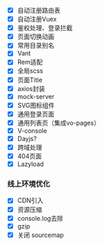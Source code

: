 - [x] 自动注册路由表
- [x] 自动注册Vuex
- [x] 鉴权处理、登录拦截
- [x] 页面切换动画
- [x] 常用目录别名
- [x] Vant
- [x] Rem适配
- [x] 全局scss
- [x] 页面Title
- [x] axios封装
- [x] mock-server
- [x] SVG图标组件
- [x] 通用登录页面
- [x] 通用列表页（集成vo-pages）
- [x] V-console
- [x] Dayjs?
- [x] 跨域处理
- [x] 404页面
- [x] Lazyload
### 线上环境优化

- [x] CDN引入
- [x] 资源压缩
- [x] console.log去除
- [x] gzip
- [x] 关闭 sourcemap